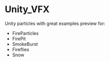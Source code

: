 # Unity_VFX

Unity particles with great examples preview for: 
- FireParticles
- FirePit
- SmokeBurst
- Fireflies
- Snow


